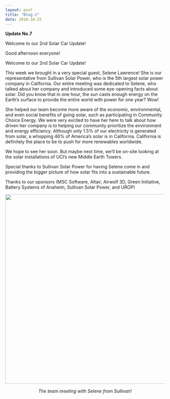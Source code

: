 ```yaml
---
layout: post
title: "Blog-2"
data: 2018-10-25
---
```


<b>Update No.7</b>

Welcome to our 2nd Solar Car Update!

<!--more-->

Good afternoon everyone!

Welcome to our 2nd Solar Car Update!

This week we brought in a very special guest, Selene Lawrence! She is our representative from Sullivan Solar Power, who is the 5th largest solar power company in California. Our entire meeting was dedicated to Selene, who talked about her company and introduced some eye-opening facts about solar. Did you know that in one hour, the sun casts enough energy on the Earth’s surface to provide the entire world with power for one year? Wow!

She helped our team become more aware of the economic, environmental, and even social benefits of going solar, such as participating in Community Choice Energy. We were very excited to have her here to talk about how driven her company is to helping our community prioritize the environment and energy efficiency. Although only 1.5% of our electricity is generated from solar, a whopping 46% of America’s solar is in California. California is definitely the place to be to push for more renewables worldwide.

We hope to see her soon. But maybe next time, we’ll be on-site looking at the solar installations of UCI’s new Middle Earth Towers.

Special thanks to Sullivan Solar Power for having Selene come in and providing the bigger picture of how solar fits into a sustainable future.

Thanks to our sponsors (MSC Software, Altair, Airwolf 3D, Green Initiative, Battery Systems of Anaheim, Sullivan Solar Power, and UROP)

<p align="center">
<img src="{{site.url}}/images/blogpost/SeleneLawrence.jpg" width="600">
</p>
<p align="center">
<i>The team meeting with Selene from Sullivan!</i>
</p>
